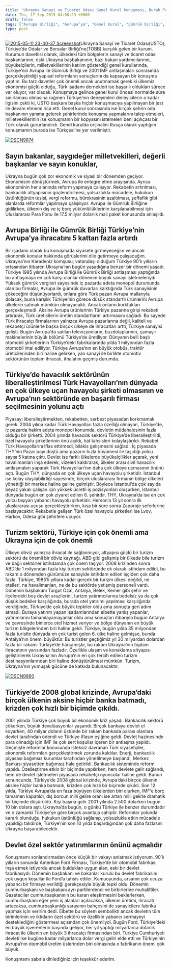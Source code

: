 ```yaml
---
title: 'Ukrayna Sanayi ve Ticaret Odası Genel Kurul konuşması, Burak Pehlivan TUİD başkanvekili'
date: Thu, 17 Sep 2015 04:58:29 +0000
draft: false
tags: ["Avrupa Birliği", "Avrupa’ya", "Genel Kurul", "gümrük birliği", "havacılık sektörü", "ihracatını", "konuşması", "TUİD (Türk Ukrayna İşadamları Derneği)", "TUİD başkanvekili", "Turizm sektörü", "türk havayolları", "Türkiye’nin", "Ukrayna Sanayi ve Ticaret Odası", "USTO"]
type: post
---
```


[![2015-05-11 23-40-37 Screenshot](http://burakpehlivan.org/wp-content/uploads/2015/09/2015-05-11-23-40-37-Screenshot-1024x575.png)](http://burakpehlivan.org/wp-content/uploads/2015/09/2015-05-11-23-40-37-Screenshot.png)Ukrayna Sanayi ve Ticaret Odası(USTO), Türkiye’de Odalar ve Borsalar Birliği’ne(TOBB) karşılık gelen bir kurum. Kurumun davetlisi olarak, ülkedeki tüm bölgelerin sanayi ve ticaret odası başkanlarının, eski Ukrayna başbakanının, bazı bakan yardımcılarının, büyükelçilerin, milletvekillerinin katılım gösterdiği genel kurullarında, Türkiye’nin Avrupa ile Gümrük Birliği ve 2001 IMF antlaşmaları sonrasında gerçekleştirdiği yapısal reformların sonuçlarını da kapsayan bir konuşma yaptım. Bu tarz davetler çok önemli ancak unutmamak gerek ki ülkemiz ekonomisi güçlü olduğu, Türk işadamı dernekleri ise başarılı oldukları sürece var oluyor, var olacak. Konuşmaya gelince genel kurul öncesi normalde süre sınırlaması olmasına rağmen Türkiye’nin deneyimleri dinleyicilerin o kadar ilgisini çekti ki, USTO başkanı başka hiçbir konuşmacıya yapılmayan bir jest ile devam etmemi rica etti. Genel kurul sonrasında ise birçok şehrin oda başkanının yanıma gelerek şehirlerinde konuşma yapmalarını talep etmeleri, milletvekillerinin ise konuşmanın bir kopyasını istemeleri beni açıkçası bir Türk olarak gururlandırdı. Genel kurulda orijinalini Rusça olarak yaptığım konuşmamın burada ise Türkçesi’ne yer verilmiştir.

[![DSCN9874](http://burakpehlivan.org/wp-content/uploads/2015/09/DSCN9874.jpg)](http://burakpehlivan.org/wp-content/uploads/2015/09/DSCN9874.jpg)


Sayın bakanlar, saygıdeğer milletvekilleri, değerli başkanlar ve sayın konuklar,
--------------------------------------------------------------------------------


Ukrayna bugün çok zor ekonomik ve siyasi bir dönemden geçiyor. Ekonomisini dönüştürmek, Avrupa ile entegre etme arayışında. Ayrıca ekonominin her alanında reform yapmaya çalışıyor. Rekabetin artırılması, bankacılık altyapısının güçlendirilmesi, yolsuzlukla mücadele, hukukun üstünlüğünün tesisi, vergi reformu, bürokrasinin azaltılması, şeffaflık gibi alanlarda reformlar yapılmaya çalışılıyor. Avrupa ile Gümrük Birliğine gidilirken, ülkenin dış ve iç borç yükümlülüklerinin karşılanabilmesi için Uluslararası Para Fonu ile 17.5 milyar dolarlık mali paket konusunda anlaşıldı.


Avrupa Birliği ile Gümrük Birliği Türkiye’nin Avrupa’ya ihracatını 5 kattan fazla artırdı
-----------------------------------------------------------------------------------------


Bir işadamı olarak bu konuşmada siyasete girmeyeceğim ve ancak ekonomik konular hakkında görüşlerimi dile getirmeye çalışacağım. Ukrayna’nın Karadeniz komşusu, vatandaşı olduğum Türkiye 90’lı yılların ortasından itibaren Ukrayna’nın bugün yaşadığına benzer bir dönemi yaşadı. Türkiye 1995 yılında Avrupa Birliği ile Gümrük Birliği antlaşması yaptığında bu antlaşmaya en çok karşı olanlar dönemin büyük sanayi işletmeleriydi. Yüksek gümrük vergileri sayesinde iç pazarda adeta monopol durumunda olan bu firmalar, Avrupa ile gümrük duvarları kalktığında Türk sanayisinin çökeceğini düşünüyorlardı, onlara göre Türk pazarı Avrupa mallarıyla dolacak, buna karşılık Türkiye’nin görece düşük standartlı ürünlerini Avrupa ülkelerin satmak mümkün olmayacaktı. Ancak onların korktukları gerçekleşmedi. Aksine Avrupa ürünlerinin Türkiye pazarına girişi rekabeti artırarak, Türk üreticilerin üretim standartlarını artırmasını sağladı. Bu sayede Türk ihracatçı firmalarının yalnızca Avrupa pazarlarına değil, kaliteli ve rekabetçi ürünlerle başka birçok ülkeye de ihracatları arttı, Türkiye sanayisi gelişti. Bugün Avrupa’da satılan televizyonların, buzdolaplarının, çamaşır makinelerinin büyük bölümü Türkiye’de üretiliyor. Dünyanın belli başlı otomobil şirketlerinin Türkiye’deki fabrikalarında yılda 1 milyondan fazla otomobil imal ediliyor. Türkiye Avrupa’nın en büyük otobüs, traktör üreticilerinden biri haline gelirken, yan sanayi ile birlikte otomotiv sektörünün toplam ihracatı, ithalatını geçmiş durumda.


Türkiye’de havacılık sektörünün liberalleştirilmesi Türk Havayolları’nın dünyada en çok ülkeye uçan havayolu şirketi olmasının ve Avrupa’nın sektöründe en başarılı firması seçilmesinin yolunu açtı
----------------------------------------------------------------------------------------------------------------------------------------------------------------------------------------------------


Piyasayı liberalleştirmekten, rekabetten, serbest piyasadan korkmamak gerek. 2004 yılına kadar Türk Havayolları fazla özelliği olmayan, Türkiye’de, iç pazarda hakim adeta monopol konumda, devletin müdahalesinin fazla olduğu bir şirketti. 2004 yılında havacılık sektörü Türkiye’de liberalleştirildi, özel havayolu şirketlerinin önü açıldı, hat tahsisleri kolaylaştırıldı. Rekabet Türk Havayollarını iflas ettirmedi, bilakis gelişmesini sağladı. İç piyasada THY’nin Pazar payı düştü ama pazarın hızla büyümesi ile taşıdığı yolcu sayısı 5 katına çıktı. Devlet ise farklı ülkelerde büyükelçilikler açarak, yeni havalimanları inşa ederek, vizeleri kaldırarak, ülkeler arası sivil havacılık antlaşmaları yaparak Türk Havayolları’nın daha çok ülkeye uçmasının önünü açtı. Bugün THY, dünyada en çok ülkeye uçan havayolu şirketidir. İstanbul ise kolay ulaşılabilirliği sayesinde, birçok uluslararası firmanın bölge ülkeleri yönettiği bir merkez haline geline gelmiştir. Böylece İstanbul’da çok sayıda beyaz yakalı çalışan için yüksek ücretli iş pozisyonları oluşurken, İstanbul dünyada bugün en çok ziyaret edilen 6. şehirdir. THY, Ukrayna’da ise en çok yolcu taşıyan yabancı havayolu şirketidir. Herson’a 13 yıl sonra ilk uluslararası uçuşu gerçekleştirirken, kısa bir süre sonra Zaporoje seferlerine başlayacaktır. Rekabetle gelişen Türk özel havayolu şirketleri ise Lvov, Harkov, Odesa gibi şehirlere uçuyor.


Turizm sektörü, Türkiye için çok önemli ama Ukrayna için de çok önemli
----------------------------------------------------------------------


Ülkeye döviz yalnızca ihracat ile sağlanmıyor, altyapısı güçlü bir turizm sektörü de önemli bir döviz kaynağı. ABD gibi gelişmiş bir ülkede bile turizm ve bağlı sektörler istihdamda çok önem taşıyor. 2008 krizinden sonra ABD’de 1 milyondan fazla kişi turizm sektöründe ek olarak istihdam edildi, bu rakam o dönemden günümüze sanayide istihdam edilen işçiden çok daha fazla. Türkiye, 1985’li yıllara kadar gerçek bir turizm ülkesi değildi, ne otelleri, ne havalimanları, ne de bu sektörde yetişmiş personeli vardı. Dönemin başbakanı Turgut Özal, Antalya, Belek, Kemer gibi şehir ve ilçelerdeki boş devlet arazilerini, turizm yatırımcılarına bedelsiz ya da çok düşük bedeller karşılığında, burada otel yatırımı yapılması karşılığında verdiğinde, Türkiye’de çok büyük tepkiler oldu ama sonuçta geri adım atmadı. Buraya yatırım yapan işadamlarından elbette yanlış yapanlar, yatırımlarını tamamlayamayanlar oldu ama sonuçları itibarıyla bugün Antalya ve çevresinde binlerce otel hizmet veriyor ve bölge dünyanın en büyük turizm bölgelerinden biri haline geldi. Türkiye, bugün yılda 35 milyondan fazla turistle dünyada en çok turist gelen 6. ülke haline gelmişse, bunda Antalya’nın önemi büyüktür. Bu turistler geçtiğimiz yıl 30 milyardan dolardan fazla bir rakamı Türkiye’de harcamıştır, bu rakam Ukrayna’nın toplam ihracatının yarısından fazladır. Özellikle ulaşım ve konaklama altyapısı geliştirilerek Ukrayna’nın Avrupa’nın en çok tercih edilen turizm destinasyonlarından biri haline dönüştürülmesi mümkün. Turizm, Ukrayna’nın yumuşak gücüne de katkıda bulunacaktır.

[![DSCN9860](http://burakpehlivan.org/wp-content/uploads/2015/09/DSCN9860.jpg)](http://burakpehlivan.org/wp-content/uploads/2015/09/DSCN9860.jpg)


Türkiye’de 2008 global krizinde, Avrupa’daki birçok ülkenin aksine hiçbir banka batmadı, krizden çok hızlı bir biçimde çıkıldı.
-------------------------------------------------------------------------------------------------------------------------------


2001 yılında Türkiye çok büyük bir ekonomik kriz yaşadı. Bankacılık sektörü çökerken, büyük devalüasyonlar yaşandı. Birçok bankaya devlet el koyarken, 40 milyar doların üstünde bir rakam bankada parası olanlara devlet tarafından ödendi ve Türkiye iflasın eşiğine geldi. Devlet hazinesinde para olmadığı için IMF ile çok sert koşullar içeren bir antlaşma yapıldı. Geçmişte reformlar konusunda isteksiz davranan Türk siyasetçiler, ekonomik reformları gerçekleştirmek zorunda kaldılar. Enerji, bankacılık piyasası bağımsız kurumlar tarafından yönetilmeye başlandı, Merkez Bankası siyasetten bağımsız hale getirildi. Bankacılık sisteminde reform yapıldı. Özelleştirme etkin bir biçimde yapılırken, hem devlete gelir sağlandı, hem de devlet işletmeleri piyasada rekabetçi oyuncular haline geldi. Bunun sonuncunda, Türkiye’de 2008 global krizinde, Avrupa’daki birçok ülkenin aksine hiçbir banka batmadı, krizden çok hızlı bir biçimde çıkıldı. Son 12 yılda, Türkiye Avrupa’da en faza büyüyen ülkelerden biri olurken, IMF’e borç tamamen kapatıldı, dış borcun milli gelire oranı ise artan milli gelirle dramatik bir biçimde düşürüldü. Kişi başına gelir 2001 yılında 2.500 dolarken bugün 10 bin dolara aştı. Ukrayna’da bugün, o günkü Türkiye ile benzer durumdadır ve o zamanki Türkiye’ye göre birçok avantaja sahiptir. Reformlar yolunda kararlı olunduğu, hukukun üstünlüğü sağlanıp, yolsuzlukla etkin mücadele yapıldığı takdirde, Türkiye’nin son 10 yılda başardığından çok daha fazlasını Ukrayna başarabilecektir.


Devlet özel sektör yatırımlarının önünü açmalıdır
-------------------------------------------------


Konuşmamı sonlandırmadan önce küçük bir vakayı anlatmak istiyorum. 90’lı yılların sonunda Amerikan Ford Firması, Türkiye’de bir otomobil fabrikası inşa etmek istiyordu ancak buldukları uygun alan, eski bir devlet fabrikasıydı. Dönemin başbakanı ve bakanlar kurulu bu devlet fabrikasını çok uygun koşullar ile Ford’a tahsis ettiler. Kamuoyunda, arsanın çok ucuza yabancı bir firmaya verildiği gerekçesiyle büyük tepki oldu. Dönemin cumhurbaşkanı ve başbakanı ayrı partilerdendi ve birbirlerine muhaliftiler. Gazeteciler cumhurbaşkanının bu kararı eleştirmesini beklerlerken, cumhurbaşkanı eğer yeni iş alanları açılacaksa, ülkenin üretimi, ihracatı artacaksa, cumhurbaşkanlığı sarayının bahçesini de sanayicilere fabrika yapmak için veririm dedi. Elbette bu söylem sembolikti ancak devletin tüm birimlerinin ve iktidarın özel sektörü ve özellikle yabancı sermayeyi desteklediğini göstermesi açısından çok önemliydi. Bugün Ford, Türkiye’deki en büyük işverenlerin başında geliyor, her yıl yaptığı milyarlarca dolarlık ihracat ile ülkenin en büyük 3 ihracatçı firmasından biri. Türkiye Cumhuriyeti devleti ise bugüne kadar milyarlarca dolar vergi geliri elde etti ve Türkiye’nin Avrupa’nın otomobil üretim üslerinden biri olmasında o fabrikanın önemi çok büyük.

Konuşmamı sabırla dinlediğiniz için teşekkür ederim.